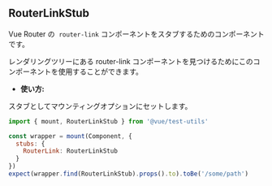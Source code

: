 ## RouterLinkStub

Vue Router の  `router-link` コンポーネントをスタブするためのコンポーネントです。

レンダリングツリーにある router-link コンポーネントを見つけるためにこのコンポーネントを使用することができます。

- **使い方:**

スタブとしてマウンティングオプションにセットします。

```js
import { mount, RouterLinkStub } from '@vue/test-utils'

const wrapper = mount(Component, {
  stubs: {
    RouterLink: RouterLinkStub
  }
})
expect(wrapper.find(RouterLinkStub).props().to).toBe('/some/path')
```

